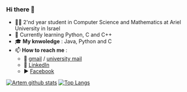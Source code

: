### Hi there 👋

- :student: 2'nd year student in Computer Science and Mathematics at Ariel University in Israel
- 🌱 Currently learning Python, C and C++
- :mortar_board: **My knwoledge** : Java, Python and C
- 📫 **How to reach me** : 
  - :email: [gmail](tomshabalin95@gmail.com) / [university mail](artium.shablin@msmail.ariel.ac.il)
  - :office: [LinkedIn](https://www.linkedin.com/in/artem-shabalin-751724218/)
  - :arrow_forward: [Facebook](https://www.facebook.com/artem.shabalin.3/)


[![Artem github stats](https://github-readme-stats.vercel.app/api?username=MightyArty&count_private=true&show_icons=true&theme=dark&hide_rank=false)](https://github.com/anuraghazra/github-readme-stats) [![Top Langs](https://github-readme-stats.vercel.app/api/top-langs/?username=MightyArty)](https://github.com/MightyArty/github-readme-stats)



